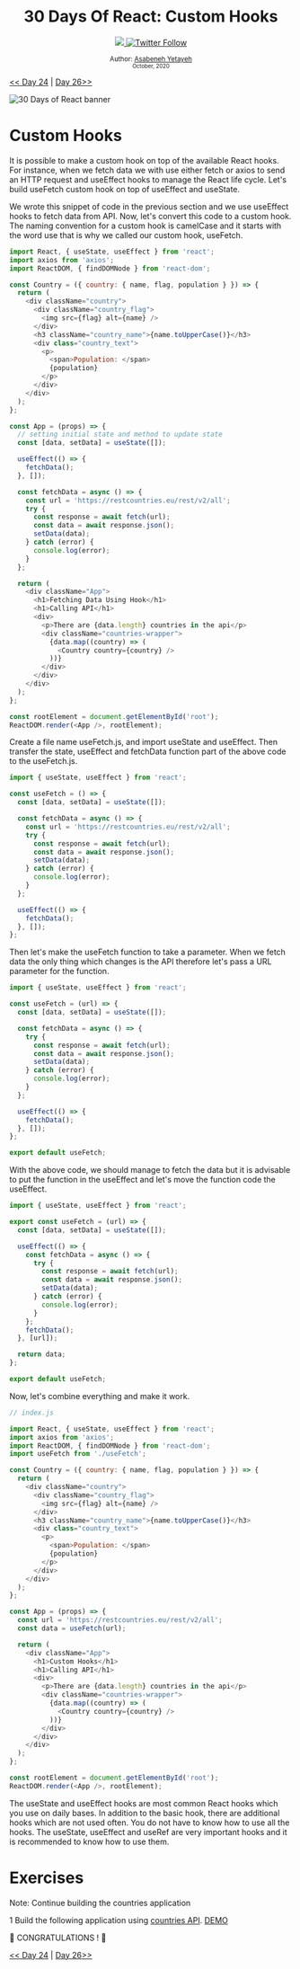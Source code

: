 <div align="center">
  <h1> 30 Days Of React: Custom Hooks</h1>
  <a class="header-badge" target="_blank" href="https://www.linkedin.com/in/asabeneh/">
  <img src="https://img.shields.io/badge/style--5eba00.svg?label=LinkedIn&logo=linkedin&style=social">
  </a>
  <a class="header-badge" target="_blank" href="https://twitter.com/Asabeneh">
  <img alt="Twitter Follow" src="https://img.shields.io/twitter/follow/asabeneh?style=social">
  </a>

<sub>Author:
<a href="https://www.linkedin.com/in/asabeneh/" target="_blank">Asabeneh Yetayeh</a><br>
<small> October, 2020</small>
</sub>

</div>

[<< Day 24](../24_projects/24_projects.md) | [Day 26>>](../26_Context/26_context.md)

![30 Days of React banner](../images/30_days_of_react_banner_day_25.jpg)

# Custom Hooks

It is possible to make a custom hook on top of the available React hooks. For instance, when we fetch data we with use either fetch or axios to send an HTTP request and useEffect hooks to manage the React life cycle. Let's build useFetch custom hook on top of useEffect and useState.

We wrote this snippet of code in the previous section and we use useEffect hooks to fetch data from API. Now, let's convert this code to a custom hook. The naming convention for a custom hook is camelCase and it starts with the word use that is why we called our custom hook, useFetch.

```js
import React, { useState, useEffect } from 'react';
import axios from 'axios';
import ReactDOM, { findDOMNode } from 'react-dom';

const Country = ({ country: { name, flag, population } }) => {
  return (
    <div className="country">
      <div className="country_flag">
        <img src={flag} alt={name} />
      </div>
      <h3 className="country_name">{name.toUpperCase()}</h3>
      <div class="country_text">
        <p>
          <span>Population: </span>
          {population}
        </p>
      </div>
    </div>
  );
};

const App = (props) => {
  // setting initial state and method to update state
  const [data, setData] = useState([]);

  useEffect(() => {
    fetchData();
  }, []);

  const fetchData = async () => {
    const url = 'https://restcountries.eu/rest/v2/all';
    try {
      const response = await fetch(url);
      const data = await response.json();
      setData(data);
    } catch (error) {
      console.log(error);
    }
  };

  return (
    <div className="App">
      <h1>Fetching Data Using Hook</h1>
      <h1>Calling API</h1>
      <div>
        <p>There are {data.length} countries in the api</p>
        <div className="countries-wrapper">
          {data.map((country) => (
            <Country country={country} />
          ))}
        </div>
      </div>
    </div>
  );
};

const rootElement = document.getElementById('root');
ReactDOM.render(<App />, rootElement);
```

Create a file name useFetch.js, and import useState and useEffect. Then transfer the state, useEffect and fetchData function part of the above code to the useFetch.js.

```js
import { useState, useEffect } from 'react';

const useFetch = () => {
  const [data, setData] = useState([]);

  const fetchData = async () => {
    const url = 'https://restcountries.eu/rest/v2/all';
    try {
      const response = await fetch(url);
      const data = await response.json();
      setData(data);
    } catch (error) {
      console.log(error);
    }
  };

  useEffect(() => {
    fetchData();
  }, []);
};
```

Then let's make the useFetch function to take a parameter. When we fetch data the only thing which changes is the API therefore let's pass a URL parameter for the function.

```js
import { useState, useEffect } from 'react';

const useFetch = (url) => {
  const [data, setData] = useState([]);

  const fetchData = async () => {
    try {
      const response = await fetch(url);
      const data = await response.json();
      setData(data);
    } catch (error) {
      console.log(error);
    }
  };

  useEffect(() => {
    fetchData();
  }, []);
};

export default useFetch;
```

With the above code, we should manage to fetch the data but it is advisable to put the function in the useEffect and let's move the function code the useEffect.

```js
import { useState, useEffect } from 'react';

export const useFetch = (url) => {
  const [data, setData] = useState([]);

  useEffect(() => {
    const fetchData = async () => {
      try {
        const response = await fetch(url);
        const data = await response.json();
        setData(data);
      } catch (error) {
        console.log(error);
      }
    };
    fetchData();
  }, [url]);

  return data;
};

export default useFetch;
```

Now, let's combine everything and make it work.

```js
// index.js

import React, { useState, useEffect } from 'react';
import axios from 'axios';
import ReactDOM, { findDOMNode } from 'react-dom';
import useFetch from './useFetch';

const Country = ({ country: { name, flag, population } }) => {
  return (
    <div className="country">
      <div className="country_flag">
        <img src={flag} alt={name} />
      </div>
      <h3 className="country_name">{name.toUpperCase()}</h3>
      <div class="country_text">
        <p>
          <span>Population: </span>
          {population}
        </p>
      </div>
    </div>
  );
};

const App = (props) => {
  const url = 'https://restcountries.eu/rest/v2/all';
  const data = useFetch(url);

  return (
    <div className="App">
      <h1>Custom Hooks</h1>
      <h1>Calling API</h1>
      <div>
        <p>There are {data.length} countries in the api</p>
        <div className="countries-wrapper">
          {data.map((country) => (
            <Country country={country} />
          ))}
        </div>
      </div>
    </div>
  );
};

const rootElement = document.getElementById('root');
ReactDOM.render(<App />, rootElement);
```

The useState and useEffect hooks are most common React hooks which you use on daily bases. In addition to the basic hook, there are additional hooks which are not used often. You do not have to know how to use all the hooks. The useState, useEffect and useRef are very important hooks and it is recommended to know how to use them.

# Exercises

Note: Continue building the countries application

1 Build the following application using [countries API](https://restcountries.eu/rest/v2/all).
[DEMO](https://www.30daysofreact.com/day-23/countries-data)

🎉 CONGRATULATIONS ! 🎉

[<< Day 24](../24_projects/24_projects.md) | [Day 26>>](../26_Context/26_context.md)

